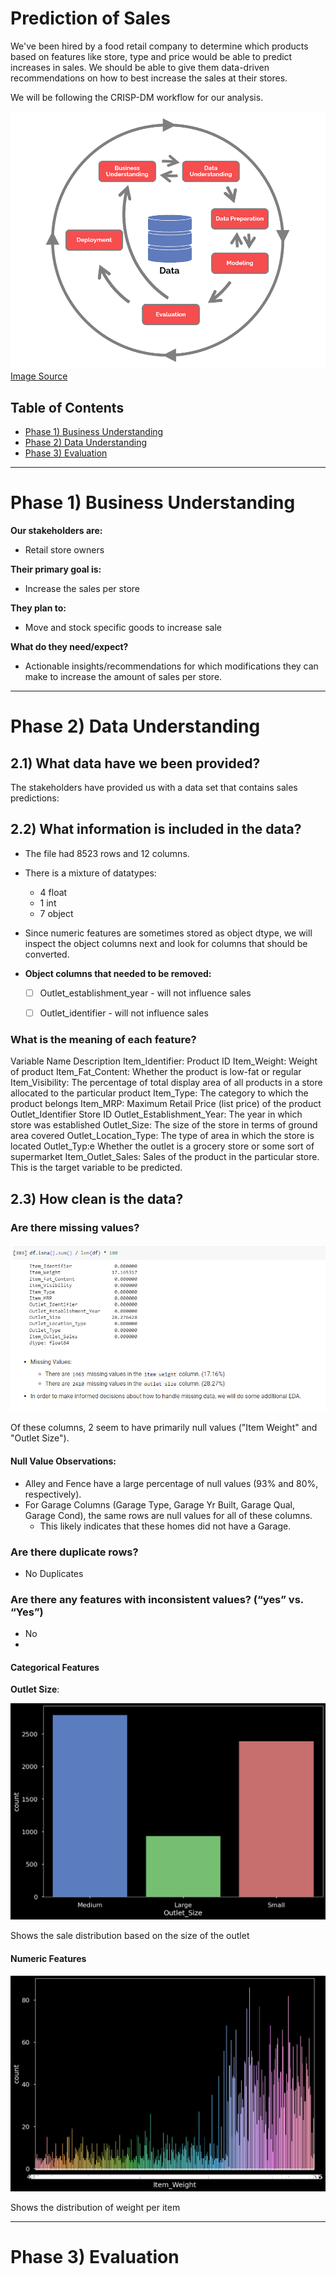 # Prediction of Sales
We've been hired by a food retail company to determine which products based on features like store, type and price would be able to predict increases in sales. We should be able to give them data-driven recommendations on how to best increase the sales at their stores.

We will be following the CRISP-DM workflow for our analysis.  

<a href="https://www.datascience-pm.com/crisp-dm-2"><img src="CRISP-DM.png"/>Image Source</a></center>


## Table of Contents

- [Phase 1) Business Understanding](#phase1)
- [Phase 2) Data Understanding](#phase2)
- [Phase 3) Evaluation](#phase3)


___

<a name='phase1'></a>
# Phase 1) Business Understanding


**Our stakeholders are:**
- Retail store owners

**Their primary goal is:**
- Increase the sales per store

**They plan to:**
- Move and stock specific goods to increase sale

**What do they need/expect?**
- Actionable insights/recommendations for which modifications they can make to increase the amount of sales per store.

___

<a name='phase2'></a>
# Phase 2) Data Understanding


## 2.1) What data have we been provided?




<p>The stakeholders have provided us with a data set that contains sales predictions:</p>
</p>

## 2.2) What information is included in the data?


- The file had 8523 rows and 12 columns.
- There is a mixture of datatypes:
  - 4 float
  - 1 int
  - 7 object
- Since numeric features are sometimes stored as object dtype, we will inspect the object columns next and look for columns that should be converted.

- **Object columns that needed to be removed:**
  - [ ] Outlet_establishment_year - will not influence sales
  - [ ] Outlet_identifier - will not influence sales

  
### **What is the meaning of each feature?**

Variable Name Description
Item_Identifier: Product ID
Item_Weight: Weight of product
Item_Fat_Content: Whether the product is low-fat or regular
Item_Visibility: The percentage of total display area of all products in a store allocated to the particular product
Item_Type: The category to which the product belongs
Item_MRP: Maximum Retail Price (list price) of the product Outlet_Identifier Store ID
Outlet_Establishment_Year: The year in which store was established
Outlet_Size: The size of the store in terms of ground area covered
Outlet_Location_Type: The type of area in which the store is located
Outlet_Typ:e Whether the outlet is a grocery store or some sort of supermarket
Item_Outlet_Sales: Sales of the product in the particular store. This is the target variable to be predicted.


## **2.3) How clean is the data?**

### Are there missing values?

<img src="missingdata.png">


Of these columns, 2 seem to have primarily null values ("Item Weight" and "Outlet Size"). 

#### Null Value Observations:
- Alley and Fence have a large percentage of null values (93% and 80%, respectively).
- For Garage Columns (Garage Type, Garage Yr Built, Garage Qual, Garage Cond), the same rows are null values for all of these columns.
  - This likely indicates that these homes did not have a Garage.
  
  
### Are there duplicate rows?

- No Duplicates

### Are there any features with inconsistent values? (“yes” vs. “Yes”)
- No
- 
#### Categorical Features
**Outlet Size**: 

<img src="outlet_size.png">

Shows the sale distribution based on the size of the outlet

#### Numeric Features

<img src="itemweight.png">

Shows the  distribution of weight per item

___
<a name='phase3'></a>
# Phase 3) Evaluation
 
